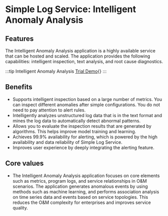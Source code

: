 # Simple Log Service: Intelligent Anomaly Analysis

## Features

The Intelligent Anomaly Analysis application is a highly available service that can be hosted and scaled. The application provides the following capabilities: intelligent inspection, text analysis, and root cause diagnostics.

:::tip Intelligent Anomaly Analysis
[Trial Demo](/playground/demo.html?dest=/lognext/app/ids/public-demo-aiops%3Fresource=/overview){}
:::

## Benefits

- Supports intelligent inspection based on a large number of metrics. You can inspect different anomalies after simple configurations. You do not need to pay attention to alert rules.
- Intelligently analyzes unstructured log data that is in the text format and mines the log data to automatically detect abnormal patterns.
- Allows you to evaluate the inspection results that are generated by algorithms. This helps improve model training and learning.
- Achieves 99.9% availability for alerting, which is powered by the high availability and data reliability of Simple Log Service.
- Improves user experience by deeply integrating the alerting feature.

## Core values

- The Intelligent Anomaly Analysis application focuses on core elements such as metrics, program logs, and service relationships in O&M scenarios. The application generates anomalous events by using methods such as machine learning, and performs association analysis on time series data and events based on service topologies. This reduces the O&M complexity for enterprises and improves service quality.
